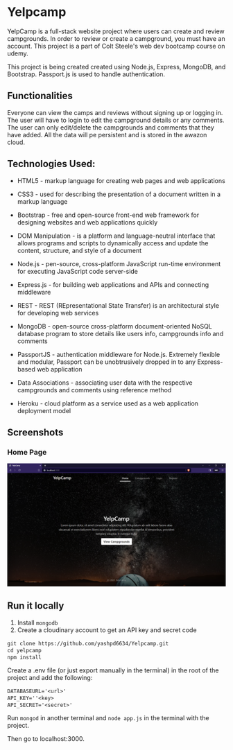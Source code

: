 # Yelpcamp
YelpCamp is a full-stack website project where users can create and review campgrounds. In order to review or create a campground, you must have an account. This project is a part of Colt Steele's web dev bootcamp course on udemy.

This project is being created created using Node.js, Express, MongoDB, and Bootstrap. Passport.js is used to handle authentication.

## Functionalities
Everyone can view the camps and reviews without signing up or logging in.
The user will have to login to edit the campground details or any comments.
The user can only edit/delete the campgrounds and comments that they have added.
All the data will pe persistent and is stored in the awazon cloud.

## Technologies Used:
- HTML5 - markup language for creating web pages and web applications

- CSS3 - used for describing the presentation of a document written in a markup language

- Bootstrap - free and open-source front-end web framework for designing websites and web applications quickly

- DOM Manipulation - is a platform and language-neutral interface that allows programs and scripts to dynamically access and update the content, structure, and style of a document

- Node.js - pen-source, cross-platform JavaScript run-time environment for executing JavaScript code server-side

- Express.js - for building web applications and APIs and connecting middleware

- REST - REST (REpresentational State Transfer) is an architectural style for developing web services

- MongoDB - open-source cross-platform document-oriented NoSQL database program to store details like users info, campgrounds info and comments

- PassportJS - authentication middleware for Node.js. Extremely flexible and modular, Passport can be unobtrusively dropped in to any Express-based web application

- Data Associations - associating user data with the respective campgrounds and comments using reference method

- Heroku - cloud platform as a service used as a web application deployment model

## Screenshots

### Home Page
![HomePage screenshot](/screenshots/HomePage.png)

## Run it locally
1. Install ```mongodb```
2. Create a cloudinary account to get an API key and secret code

```
git clone https://github.com/yashpd6634/Yelpcamp.git
cd yelpcamp
npm install
```

Create a .env file (or just export manually in the terminal) in the root of the project and add the following:

```
DATABASEURL='<url>'
API_KEY=''<key>
API_SECRET='<secret>'
```

Run ```mongod``` in another terminal and ```node app.js``` in the terminal with the project.

Then go to localhost:3000.
